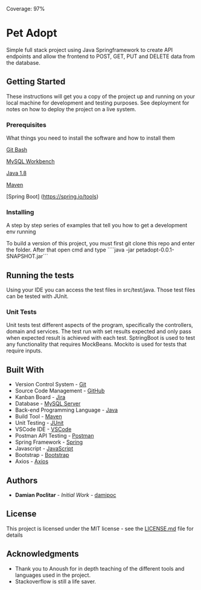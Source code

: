 Coverage: 97%
# Pet Adopt

Simple full stack project using Java Springframework to create API endpoints and allow the frontend to POST, GET, PUT and DELETE data from the database.

## Getting Started

These instructions will get you a copy of the project up and running on your local machine for development and testing purposes. See deployment for notes on how to deploy the project on a live system.

### Prerequisites

What things you need to install the software and how to install them


[Git Bash](https://git-scm.com/downloads)

[MySQL Workbench](https://dev.mysql.com/downloads/workbench/) 

[Java 1.8](https://www.oracle.com/uk/java/technologies/javase/javase8-archive-downloads.html) 

[Maven](https://maven.apache.org/download.cgi)

[Spring Boot] (https://spring.io/tools)



### Installing

A step by step series of examples that tell you how to get a development env running

To build a version of this project, you must first git clone this repo and enter the folder. After that open cmd and type ````java -jar petadopt-0.0.1-SNAPSHOT.jar```

## Running the tests

Using your IDE you can access the test files in src/test/java. 
Those test files can be tested with JUnit. 

### Unit Tests 

Unit tests test different aspects of the program, specifically the controllers, domain and services. 
The test run with set results expected and only pass when expected result is achieved with each test.
SptringBoot is used to test any functionality that requires MockBeans.
Mockito is used for tests that require inputs.


## Built With

* Version Control System - [Git](https://git-scm.com/)
* Source Code Management - [GitHub](https://github.com/)
* Kanban Board - [Jira](https://www.atlassian.com/software/jira)
* Database - [MySQL Server](https://dev.mysql.com/downloads/mysql/)
* Back-end Programming Language - [Java](https://www.java.com/en/)
* Build Tool - [Maven](https://maven.apache.org/)
* Unit Testing - [JUnit](https://junit.org/junit5/)
* VSCode IDE - [VSCode](https://code.visualstudio.com/)
* Postman API Testing - [Postman](https://www.postman.com/)
* Spring Framework - [Spring](https://spring.io/)
* Javascript - [JavaScript](https://www.javascript.com/)
* Bootstrap - [Bootstrap](https://getbootstrap.com/)
* Axios - [Axios](https://axios-http.com/docs/intro)


## Authors

* **Damian Poclitar** - *Initial Work* - [damipoc](https://github.com/damipoc)

## License

This project is licensed under the MIT license - see the [LICENSE.md](LICENSE.md) file for details 

## Acknowledgments

* Thank you to Anoush for in depth teaching of the different tools and languages used in the project.
* Stackoverflow is still a life saver.
